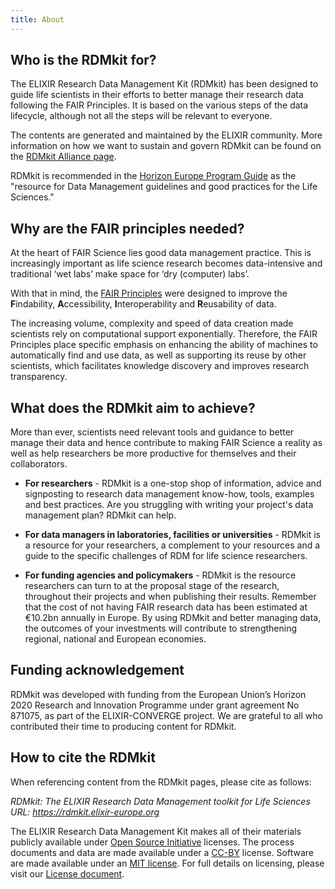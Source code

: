 ```yaml
---
title: About
---
```


## Who is the RDMkit for?
The ELIXIR Research Data Management Kit (RDMkit) has been designed to guide life scientists in their efforts to better manage their research data following the FAIR Principles. It is based on the various steps of the data lifecycle, although not all the steps will be relevant to everyone.

The contents are generated and maintained by the ELIXIR community. More information on how we want to sustain and govern RDMkit can be found on the [RDMkit Alliance page](rdmkit_alliance).

<div class="card bg-light my-4">
  <div class="card-body">
    <p class="card-text">RDMkit is recommended in the <a href="https://ec.europa.eu/info/funding-tenders/opportunities/docs/2021-2027/horizon/guidance/programme-guide_horizon_en.pdf">Horizon Europe Program Guide</a> as the "resource for Data Management guidelines and good practices for the Life Sciences."</p>
  </div>
</div>

## Why are the FAIR principles needed?
At the heart of FAIR Science lies good data management practice. This is increasingly important as life science research becomes data-intensive and traditional ‘wet labs’ make space for ‘dry (computer) labs’.

With that in mind, the [FAIR Principles](https://www.nature.com/articles/sdata201618) were designed to improve the **F**indability, **A**ccessibility, **I**nteroperability and **R**eusability of data.

The increasing volume, complexity and speed of data creation made scientists rely on computational support exponentially. Therefore, the FAIR Principles place specific emphasis on enhancing the ability of machines to automatically find and use data, as well as supporting its reuse by other scientists, which facilitates knowledge discovery and improves research transparency.

## What does the RDMkit aim to achieve?
More than ever, scientists need relevant tools and guidance to better manage their data and hence contribute to making FAIR Science a reality as well as help researchers be more productive for themselves and their collaborators.

- **For researchers** - RDMkit is a one-stop shop of information, advice and signposting to research data management know-how, tools, examples and best practices. Are you struggling with writing your project's data management plan? RDMkit can help.

- **For data managers in laboratories, facilities or universities** - RDMkit is a resource for your researchers, a complement to your resources and a guide to the specific challenges of RDM for life science researchers. 

- **For funding agencies and policymakers** - RDMkit is the resource researchers can turn to at the proposal stage of the research, throughout their projects and when publishing their results.  Remember that the cost of not having FAIR research data has been estimated at €10.2bn annually in Europe. By using RDMkit and better managing  data, the outcomes of your investments will contribute to strengthening regional, national and European economies.

## Funding acknowledgement
RDMkit was developed with funding from the European Union’s Horizon 2020 Research and Innovation Programme under grant agreement No 871075, as part of the ELIXIR-CONVERGE project. We are grateful to all who contributed their time to producing content for RDMkit. 

## How to cite the RDMkit

When referencing content from the RDMkit pages, please cite as follows:

<div class="card bg-light my-4">
  <div class="card-body">
    <p class="card-text"><i>RDMkit: The ELIXIR Research Data Management toolkit for Life Sciences URL: <a href="https://rdmkit.elixir-europe.org">https://rdmkit.elixir-europe.org</a></i></p>
  </div>
</div>

The ELIXIR Research Data Management Kit makes all of their materials publicly available under [Open Source Initiative](https://opensource.org/licenses) licenses.
The process documents and data are made available under a [CC-BY](https://creativecommons.org/licenses/by/4.0/) license.
Software are made available under an [MIT license](https://opensource.org/licenses/mit-license.html).
For full details on licensing, please visit our [License document](https://github.com/elixir-europe/rdmkit/blob/master/LICENSE).


